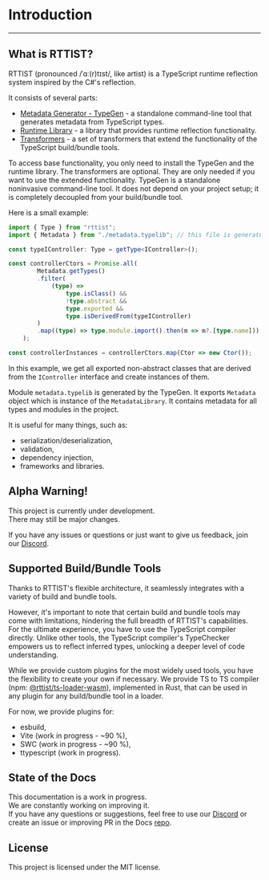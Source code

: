 <script>
setPagination(
    undefined,
    "/en/getting-started/installation"
);
</script>

# Introduction

---

## What is RTTIST?
RTTIST (pronounced /ˈɑː(r)tɪst/, like artist) is a TypeScript runtime reflection system inspired by the C#'s reflection.

It consists of several parts:
- [Metadata Generator - TypeGen](/en/typegen.md) - a standalone command-line tool that generates metadata from TypeScript types.
- [Runtime Library](/en/runtime.md) - a library that provides runtime reflection functionality.
- [Transformers](/en/transformers/transformers.md) - a set of transformers that extend the functionality of the TypeScript build/bundle tools.

To access base functionality, you only need to install the TypeGen and the runtime library. 
The transformers are optional. They are only needed if you want to use the extended functionality. 
TypeGen is a standalone noninvasive command-line tool. 
It does not depend on your project setup; it is completely decoupled from your build/bundle tool.

Here is a small example:
```typescript
import { Type } from "rttist";
import { Metadata } from "./metadata.typelib"; // this file is generated by TypeGen

const typeIController: Type = getType<IController>();

const controllerCtors = Promise.all(
        Metadata.getTypes()
        .filter(
            (type) =>
                type.isClass() &&
                !type.abstract &&
                type.exported &&
                type.isDerivedFrom(typeIController)
        )
        .map((type) => type.module.import().then(m => m?.[type.name]))
    );

const controllerInstances = controllerCtors.map(Ctor => new Ctor());
```

In this example, we get all exported non-abstract classes that are derived from the `IController` interface and create instances of them.

Module `metadata.typelib` is generated by the TypeGen. It exports `Metadata` object which is instance of the `MetadataLibrary`. It contains metadata for all types and modules in the project.



It is useful for many things, such as:
- serialization/deserialization,
- validation,
- dependency injection,
- frameworks and libraries.


## Alpha Warning!
This project is currently under development. \
There may still be major changes.

If you have any issues or questions or just want to give us feedback, join our [Discord](https://discord.gg/74qn6KPAUP).


## Supported Build/Bundle Tools

Thanks to RTTIST's flexible architecture, it seamlessly integrates with a variety of build and bundle tools.

However, it's important to note that certain build and bundle tools may come with limitations,
hindering the full breadth of RTTIST's capabilities.
For the ultimate experience, you have to use the TypeScript compiler directly.
Unlike other tools, the TypeScript compiler's TypeChecker empowers us to reflect inferred types, unlocking a deeper level of code understanding.

While we provide custom plugins for the most widely used tools, you have the flexibility to create your own if necessary.
We provide TS to TS compiler (npm: [@rttist/ts-loader-wasm](https://www.npmjs.com/package/@rttist/ts-loader-wasm)), implemented in Rust, that can be used in any plugin for any build/bundle tool in a loader.

For now, we provide plugins for:
- esbuild,
- Vite (work in progress - ~90 %),
- SWC (work in progress - ~90 %),
- ttypescript (work in progress).


## State of the Docs
This documentation is a work in progress. \
We are constantly working on improving it. \
If you have any questions or suggestions, feel free to use our [Discord](https://discord.gg/74qn6KPAUP) or create an issue or improving PR in the Docs [repo](https://github.com/rttist/docs).


[//]: # ()
[//]: # ()
[//]: # (## About)

[//]: # (<p style="text-align: justify">)

[//]: # (This project is all about runtime <strong>reflection</strong>. )

[//]: # (TypeScript itself contains rich type information but it is all dev time only. )

[//]: # (But TypeScript provide its compiler API, with access to type checker and ability to transform the code. )

[//]: # (Using this API we wrote a transformer plugin for TypeScript which generates runtime type information )

[//]: # (and modify your code slightly so you can reflect your types, even type parameters of classes, methods and functions.)

[//]: # (</p>)

[//]: # ()
[//]: # (<p style="clear: both;"></p>)

[//]: # ()
[//]: # (For more information check our website [rttist.org]&#40;https://rttist.org&#41; or docs [docs.rttist.org]&#40;https://docs.rttist.org&#41;.)

[//]: # ()
[//]: # ()
[//]: # (## Alpha)

[//]: # (This project is currently in alpha phase.)

[//]: # (There still may be some major changes, but no such changes are expected.)

[//]: # ()
[//]: # (If you participate in Alpha, use our discord mentioned in the [github.com/rttist/rttist]&#40;https://github.com/rttist/rttist&#41; README.)

[//]: # ()
[//]: # ()
[//]: # (## Showcase)

[//]: # ([//]: # &#40;TODO: List of StackBlitz examples&#41;)
[//]: # ()
[//]: # (```typescript)

[//]: # (import { getType, Type, PropertyInfo, MethodInfo } from "rttist";)

[//]: # ()
[//]: # (interface Employee {)

[//]: # (    name: string;)

[//]: # (    salary: number;)

[//]: # (    sayHello&#40;&#41;;)

[//]: # (    sayHello&#40;toSomebody: string&#41;;)

[//]: # (})

[//]: # ()
[//]: # (const type: Type = getType<Employee>&#40;&#41;;)

[//]: # ()
[//]: # (if &#40;type.isInterface&#40;&#41;&#41; {)

[//]: # (    const properties = type.getProperties&#40;&#41;.map&#40;&#40;prop: PropertyInfo&#41; => prop.name&#41;;)

[//]: # (    const methods = type.getMethods&#40;&#41;.map&#40;&#40;method: MethodInfo&#41; => method.name&#41;;)

[//]: # ()
[//]: # (    console.log&#40;properties&#41;; // > [ name, salary ])

[//]: # (    console.log&#40;methods&#41;; // > [ sayHello ])

[//]: # ()
[//]: # (    const sayHelloMethod: MethodInfo = type.getMethods&#40;&#41;.find&#40;m => m.name === "sayHello"&#41;;)

[//]: # (    const signatures = sayHelloMethod.getSignatures&#40;&#41;)

[//]: # (        .map&#40;sig => {)

[//]: # (            const parameters = sig.getParameters&#40;&#41;)

[//]: # (                .map&#40;param => param.name + ": " + param.type.name&#41;;)

[//]: # ()
[//]: # (            return `sayHello&#40;${parameters.join&#40;", "&#41;}&#41;`)

[//]: # (        }&#41;;)

[//]: # ()
[//]: # (    console.log&#40;signatures&#41;; // > [ sayHello&#40;&#41;, sayHello&#40;toSomebody: string&#41; ])

[//]: # (})

[//]: # (```)

[//]: # ()
[//]: # (## Performance & Compatibility)

[//]: # (**Performance**)

[//]: # ()
[//]: # (Because of generic type parameters, the source code is modified. )

[//]: # (Several function calls and variable declarations are added to the source code which will make your program a little slower.)

[//]: # ()
[//]: # (**Compatibility**)

[//]: # ()
[//]: # (> This package introduces real generic classes, so for example class `Logger` is not the same class as `Logger<User>`!)

[//]: # (> )

[//]: # (> `Logger<User>` is subclass of `Logger`.)

[//]: # ()
[//]: # (To fully support **generic class** type parameters, all generic classes are wrapped by our classes which change default behavior a little.)

[//]: # (If you use `instanceof` operator, there will be no problem. )

[//]: # (If you access constructors of class instances from their prototype, you'll get different constructor than you expect.)

[//]: # ()
[//]: # (Each specific generic class is a subclass of your generic class declaration.)

[//]: # ()
[//]: # (Lets have any generic class.)

[//]: # (```typescript)

[//]: # (export class Logger<TContext> {)

[//]: # (	)
[//]: # (})

[//]: # (```)

[//]: # ()
[//]: # (If you use this class like this:)

[//]: # (```typescript)

[//]: # (const logger = new Logger<User>&#40;&#41;;)

[//]: # (```)

[//]: # (new class `Logger<User>` will be created and instantiated at runtime instead of base `Logger` class. )

[//]: # (It's the same behavior as C#, Java and other languages have &#40;they just generate those classes at compile time&#41;.)

[//]: # ()
[//]: # ()
[//]: # (```typescript)

[//]: # (class Logger<TContext> // This is a declaration of generic type)

[//]: # ({)

[//]: # (	log&#40;...args: any[]&#41;)

[//]: # (	{)

[//]: # (		console.log&#40;...args&#41;;)

[//]: # (	})

[//]: # (})

[//]: # ()
[//]: # (const logger = new Logger<User>&#40;&#41;; // Logger<User> is generic class, inheriting from Logger<T> declaration)

[//]: # ()
[//]: # (// This will not work as expected)

[//]: # (if &#40;Object.getPrototypeOf&#40;logger&#41;.constructor === Logger&#41; // false)

[//]: # ({)

[//]: # (	// ...)

[//]: # (})



[//]: # ()
[//]: # (// This is OK)

[//]: # (if &#40;logger instanceof Logger&#41; // true)

[//]: # ({)

[//]: # (	// ...)

[//]: # (})

[//]: # ()
[//]: # (const userLoggerType: Type = getType<Logger<User>>&#40;&#41;;)

[//]: # (const loggerType: Type = getType&#40;Logger&#41;;)

[//]: # ()
[//]: # (if &#40;userLoggerType.isClass&#40;&#41; && userLoggerType.isSubclassOf&#40;loggerType&#41;)

[//]: # (	&& userLoggerType.isGenericType&#40;&#41;)

[//]: # (	&& userLoggerType.genericTypeDefinition.is&#40;loggerType&#41;)

[//]: # (	&& userLoggerType.genericTypeDefinition.isGenericType&#40;&#41;)

[//]: # (	&& userLoggerType.genericTypeDefinition.isGenericTypeDefinition&#40;&#41;&#41; // true)

[//]: # ({)

[//]: # (	// ...)

[//]: # (})

[//]: # (```)

[//]: # ()
[//]: # (In case this is a problem for you, let us know in [this issue]&#40;https://github.com/rttist/rttist/issues/8&#41;.)

[//]: # ()

## License

This project is licensed under the MIT license.
